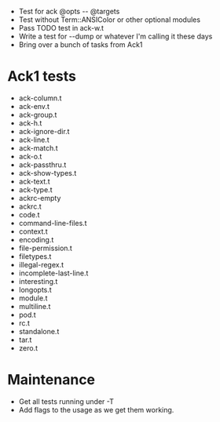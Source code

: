* Test for ack @opts -- @targets
* Test without Term::ANSIColor or other optional modules
* Pass TODO test in ack-w.t
* Write a test for --dump or whatever I'm calling it these days
* Bring over a bunch of tasks from Ack1

# Ack1 tests

* ack-column.t
* ack-env.t
* ack-group.t
* ack-h.t
* ack-ignore-dir.t
* ack-line.t
* ack-match.t
* ack-o.t
* ack-passthru.t
* ack-show-types.t
* ack-text.t
* ack-type.t
* ackrc-empty
* ackrc.t
* code.t
* command-line-files.t
* context.t
* encoding.t
* file-permission.t
* filetypes.t
* illegal-regex.t
* incomplete-last-line.t
* interesting.t
* longopts.t
* module.t
* multiline.t
* pod.t
* rc.t
* standalone.t
* tar.t
* zero.t

# Maintenance

* Get all tests running under -T
* Add flags to the usage as we get them working.
